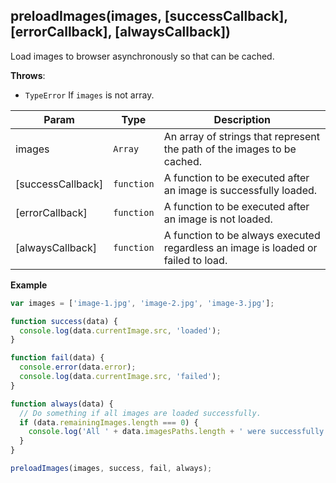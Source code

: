 <a name="preloadImages"></a>

## preloadImages(images, [successCallback], [errorCallback], [alwaysCallback])
Load images to browser asynchronously so that can be cached.

**Throws**:

- <code>TypeError</code> If `images` is not array.


| Param | Type | Description |
| --- | --- | --- |
| images | <code>Array</code> | An array of strings that represent the path of the images to be cached. |
| [successCallback] | <code>function</code> | A function to be executed after an image is successfully loaded. |
| [errorCallback] | <code>function</code> | A function to be executed after an image is not loaded. |
| [alwaysCallback] | <code>function</code> | A function to be always executed regardless an image is loaded or failed to load. |

**Example**  
```js
var images = ['image-1.jpg', 'image-2.jpg', 'image-3.jpg'];

function success(data) {
  console.log(data.currentImage.src, 'loaded');
}

function fail(data) {
  console.error(data.error);
  console.log(data.currentImage.src, 'failed');
}

function always(data) {
  // Do something if all images are loaded successfully.
  if (data.remainingImages.length === 0) {
    console.log('All ' + data.imagesPaths.length + ' were successfully loaded.');
  }
}

preloadImages(images, success, fail, always);
```
